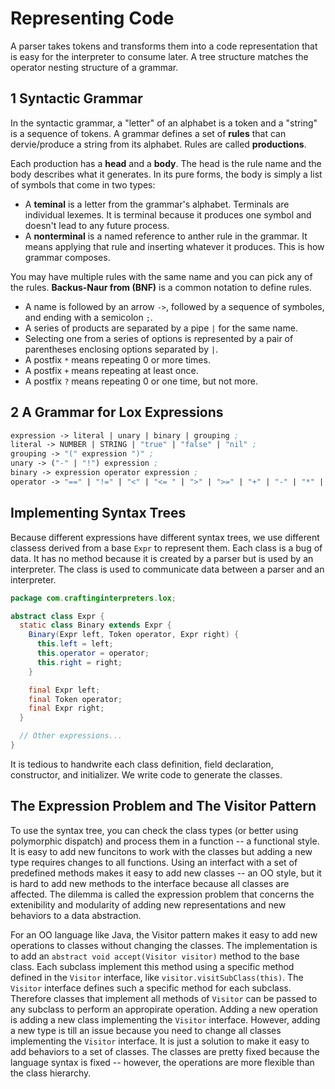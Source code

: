 # Representing Code

A parser takes tokens and transforms them into a code representation that is easy for the interpreter to consume later. A tree structure matches the operator nesting structure of a grammar.

## 1 Syntactic Grammar

In the syntactic grammar, a "letter" of an alphabet is a token and a "string" is a sequence of tokens. A grammar defines a set of **rules** that can dervie/produce a string from its alphabet. Rules are called **productions**.

Each production has a **head** and a **body**. The head is the rule name and the body describes what it generates. In its pure forms, the body is simply a list of symbols that come in two types:

- A **teminal** is a letter from the grammar's alphabet. Terminals are individual lexemes. It is terminal because it produces one symbol and doesn't lead to any future process.
- A **nonterminal** is a named reference to anther rule in the grammar. It means applying that rule and inserting whatever it produces. This is how grammar composes.

You may have multiple rules with the same name and you can pick any of the rules. **Backus-Naur from (BNF)** is a common notation to define rules.

- A name is followed by an arrow `->`, followed by a sequence of symboles, and ending with a semicolon `;`.
- A series of products are separated by a pipe `|` for the same name.
- Selecting one from a series of options is represented by a pair of parentheses enclosing options separated by `|`.
- A postfix `*` means repeating 0 or more times.
- A postfix `+` means repeating at least once.
- A postfix `?` means repeating 0 or one time, but not more.

## 2 A Grammar for Lox Expressions

```lisp
expression -> literal | unary | binary | grouping ;
literal -> NUMBER | STRING | "true" | "false" | "nil" ;
grouping -> "(" expression ")" ;
unary -> ("-" | "!") expression ;
binary -> expression operator expression ;
operator -> "==" | "!=" | "<" | "<= " | ">" | ">=" | "+" | "-" | "*" | "/" ;
```

## Implementing Syntax Trees

Because different expressions have different syntax trees, we use different classess derived from a base `Expr` to represent them. Each class is a bug of data. It has no method because it is created by a parser but is used by an interpreter. The class is used to communicate data between a parser and an interpreter.

```java
package com.craftinginterpreters.lox;

abstract class Expr {
  static class Binary extends Expr {
    Binary(Expr left, Token operator, Expr right) {
      this.left = left;
      this.operator = operator;
      this.right = right;
    }

    final Expr left;
    final Token operator;
    final Expr right;
  }

  // Other expressions...
}
```

It is tedious to handwrite each class definition, field declaration, constructor, and initializer. We write code to generate the classes.

## The Expression Problem and The Visitor Pattern

To use the syntax tree, you can check the class types (or better using polymorphic dispatch) and process them in a function -- a functional style. It is easy to add new funcitons to work with the classes but adding a new type requires changes to all functions. Using an interfact with a set of predefined methods makes it easy to add new classes -- an OO style, but it is hard to add new methods to the interface because all classes are affected. The dilemma is called the expression problem that concerns the extenibility and modularity of adding new representations and new behaviors to a data abstraction.

For an OO language like Java, the Visitor pattern makes it easy to add new operations to classes without changing the classes. The implementation is to add an `abstract void accept(Visitor visitor)` method to the base class. Each subclass implement this method using a specific method defined in the `Visitor` interface, like `visitor.visitSubClass(this)`. The `Visitor` interface defines such a specific method for each subclass. Therefore classes that implement all methods of `Visitor` can be passed to any subclass to perform an appropirate operation. Adding a new operation is adding a new class implementing the `Visitor` interface. However, adding a new type is till an issue because you need to change all classes implementing the `Visitor` interface. It is just a solution to make it easy to add behaviors to a set of classes. The classes are pretty fixed because the language syntax is fixed -- however, the operations are more flexible than the class hierarchy.
